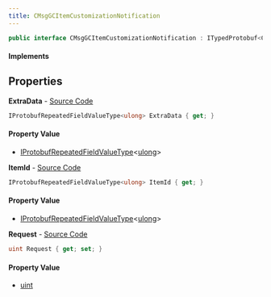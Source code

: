 ```yaml
---
title: CMsgGCItemCustomizationNotification
---
```


```csharp
public interface CMsgGCItemCustomizationNotification : ITypedProtobuf<CMsgGCItemCustomizationNotification>, INativeHandle
```

#### Implements

## Properties

**ExtraData** - [Source Code](https://github.com/swiftly-solution/swiftlys2/blob/master/managed/src/SwiftlyS2.Generated/Protobufs/Interfaces/CMsgGCItemCustomizationNotification.cs#L19)

```csharp
IProtobufRepeatedFieldValueType<ulong> ExtraData { get; }
```

#### Property Value

- [IProtobufRepeatedFieldValueType](/docs/api/shared/netmessages/iprotobufrepeatedfieldvaluetype-1)<[ulong](https://learn.microsoft.com/dotnet/api/system.uint64)>

**ItemId** - [Source Code](https://github.com/swiftly-solution/swiftlys2/blob/master/managed/src/SwiftlyS2.Generated/Protobufs/Interfaces/CMsgGCItemCustomizationNotification.cs#L13)

```csharp
IProtobufRepeatedFieldValueType<ulong> ItemId { get; }
```

#### Property Value

- [IProtobufRepeatedFieldValueType](/docs/api/shared/netmessages/iprotobufrepeatedfieldvaluetype-1)<[ulong](https://learn.microsoft.com/dotnet/api/system.uint64)>

**Request** - [Source Code](https://github.com/swiftly-solution/swiftlys2/blob/master/managed/src/SwiftlyS2.Generated/Protobufs/Interfaces/CMsgGCItemCustomizationNotification.cs#L16)

```csharp
uint Request { get; set; }
```

#### Property Value

- [uint](https://learn.microsoft.com/dotnet/api/system.uint32)

